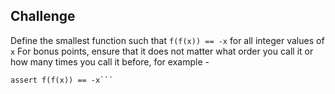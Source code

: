 Challenge
---------

Define the smallest function such that ```f(f(x)) == -x``` for all integer values of `x`
For bonus points, ensure that it does not matter what order you call it or how many times you call it before, for example -
```f(x)
assert f(f(x)) == -x```
